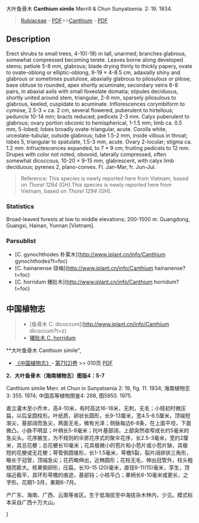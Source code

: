 大叶鱼骨木 **Canthium simile** Merrill & Chun Sunyatsenia. 2: 19. 1934.

> [Rubiaceae](http://www.iplant.cn/info/Rubiaceae?t=foc) - [PDF](http://www.iplant.cn/foc/pdf/Rubiaceae.pdf)>>[Canthium](http://www.iplant.cn/info/Canthium?t=foc) - [PDF](http://www.iplant.cn/foc/pdf/Canthium.pdf)

## Description

Erect shrubs to small trees, 4-10(-18) m tall, unarmed; branches glabrous, somewhat compressed becoming terete. Leaves borne along developed stems; petiole 5-8 mm, glabrous; blade drying thinly to thickly papery, ovate to ovate-oblong or elliptic-oblong, 9-19 × 4-8.5 cm, adaxially shiny and glabrous or sometimes pustulose, abaxially glabrous to pilosulous or pilose, base obtuse to rounded, apex shortly acuminate; secondary veins 6-8 pairs, in abaxial axils with small foveolate domatia; stipules deciduous, shortly united around stem, triangular, 2-8 mm, sparsely pilosulous to glabrous, keeled, cuspidate to acuminate. Inflorescences corymbiform to cymose, 2.5-3 × ca. 2 cm, several flowered, puberulent to hirtellous; peduncle 10-14 mm; bracts reduced; pedicels 2-3 mm. Calyx puberulent to glabrous; ovary portion obconic to hemispherical, 1-1.5 mm; limb ca. 0.5 mm, 5-lobed; lobes broadly ovate-triangular, acute. Corolla white, urceolate-tubular, outside glabrous; tube 1.5-2 mm, inside villous in throat; lobes 5, triangular to spatulate, 1.5-3 mm, acute. Ovary 2-locular; stigma ca. 1.2 mm. Infructescences expanded, to 7 × 9 cm; fruiting pedicels to 12 mm. Drupes with color not noted, obovoid, laterally compressed, often somewhat dicoccous, 10-20 × 9-15 mm, glabrescent, with calyx limb deciduous; pyrenes 2, plano-convex. Fl. Jan-Mar, fr. Jun-Jul.


> Reference: 
> This species is newly reported here from Vietnam, based on *Thorel 1294* (GH).This species is newly reported here from Vietnam, based on *Thorel 1294* (GH).

### Statistics
Broad-leaved forests at low to middle elevations; 200-1500 m. Guangdong, Guangxi, Hainan, Yunnan [Vietnam].



### Parsublist

* [C.  gynochthodes  朴莱木](http://www.iplant.cn/info/Canthium gynochthodes?t=foc)
* [C.  hainanense  琼梅](http://www.iplant.cn/info/Canthium hainanense?t=foc)
* [C.  horridum  猪肚木](http://www.iplant.cn/info/Canthium horridum?t=foc)

## 中国植物志

> * [鱼骨木  C.  dicoccum](http://www.iplant.cn/info/Canthium dicoccum?t=z)
> * [猪肚木  C.  horridum](Canthium-horridum-猪肚木.md)


**大叶鱼骨木 Canthium simile",



* [《中国植物志》](http://www.iplant.cn/frps)- [第71(2)卷](http://www.iplant.cn/frps/vol/71(2)) >> 010页 [PDF](http://www.iplant.cn/frps/pdf/71(2)/010a.PDF)


**2．大叶鱼骨木（海南植物志）图版4：5-7**

Canthium simile Merr. et Chun in Sunyatsenia 2: 19, fig. 11. 1934; 海南植物志3: 355. 1974; 中国高等植物图鉴4: 268, 图5950. 1975.

直立灌木至小乔木，高4-10米，有时高达16-18米，无刺，无毛；小枝初时微压扁，以后呈圆柱形。叶纸质，卵状长圆形，长9-13厘米，宽4.5-6.5厘米，顶端短渐尖，基部阔而急尖，两面无毛，微有光泽；侧脉每边6-8条，在上面平坦，下面微凸，小脉不明显；叶柄长5-8毫米；托叶基部阔，上部突然收窄成长约5毫米的急尖头。花序腋生，为不规则的伞房花序式的聚伞花序，长2.5-3毫米，宽约2厘米，具总花梗；总花梗长10毫米；花具极微小的苞片和小苞片或小苞片缺，具极短的花梗或无花梗；萼管倒圆锥形，长1-1.5毫米，萼檐5裂，裂片阔卵状三角形，略长于冠管，顶端急尖；花药略伸出，近椭圆形；花柱无毛，伸出冠管外，柱头粗糙而膨大。核果倒卵形，压扁，长10-15 (20)毫米，直径9-11(15)毫米，孪生，顶端近截平，具环形萼檐的痕迹，基部钝；小核平凸；果柄长6-10毫米或更长，之字形。花期1-3月，果期6-7月。

产广东、海南、广西、云南等省区。生于低海拔至中海拔杂木林内，少见。模式标本采自广西十万大山。



}